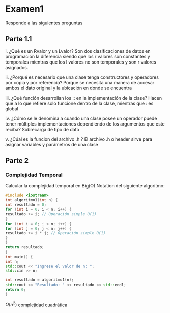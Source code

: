 # Examen1

Responde a las siguientes preguntas


## Parte 1.1

i. ¿Qué es un Rvalor y un Lvalor?
Son dos clasificaciones de datos en programación la diferencia siendo que los r valores son constantes y temporales mientras que los l valores no son temporales y son r valores asignados.

ii. ¿Porqué es necesario que una clase tenga constructores y operadores por
copia y por referencia?
Porque se necesita una manera de accesar ambos el dato original y la ubicación en donde se encuentra

iii. ¿Qué función desarrollan los :: en la implementación de la clase?
Hacen que a lo que refiere solo funcione dentro de la clase, mientras que : es global

iv. ¿Cómo se le denomina a cuando una clase posee un operador puede
tener múltiples implementaciones dependiendo de los argumentos que
este reciba?
Sobrecarga de tipo de dato

v. ¿Cúal es la funcion del archivo .h ?
El archivo .h o header sirve para asignar variables y parámetros de una clase

## Parte 2

### Complejidad Temporal
Calcular la complejidad temporal en Big(O) Notation del siguiente algoritmo:
```c++
#include <iostream>
int algoritmo1(int n) {
int resultado = 0;
for (int i = 0; i < n; i++) {
resultado += i; // Operación simple O(1)
}
for (int i = 0; i < n; i++) {
for (int j = 0; j < n; j++) {
resultado += i * j; // Operación simple O(1)
}
}
return resultado;
}
int main() {
int n;
std::cout << "Ingrese el valor de n: ";
std::cin >> n;

int resultado = algoritmo1(n);
std::cout << "Resultado: " << resultado << std::endl;
return 0;
}
```
$O(n^2)$ complejidad cuadrática